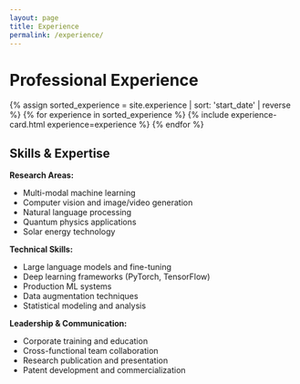 ```yaml
---
layout: page
title: Experience
permalink: /experience/
---
```


# Professional Experience

<div class="experience-grid">
  {% assign sorted_experience = site.experience | sort: 'start_date' | reverse %}
  {% for experience in sorted_experience %}
    {% include experience-card.html experience=experience %}
  {% endfor %}
</div>

## Skills & Expertise

**Research Areas:**
- Multi-modal machine learning
- Computer vision and image/video generation
- Natural language processing
- Quantum physics applications
- Solar energy technology

**Technical Skills:**
- Large language models and fine-tuning
- Deep learning frameworks (PyTorch, TensorFlow)
- Production ML systems
- Data augmentation techniques
- Statistical modeling and analysis

**Leadership & Communication:**
- Corporate training and education
- Cross-functional team collaboration
- Research publication and presentation
- Patent development and commercialization